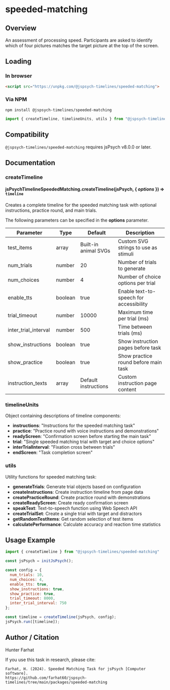 # speeded-matching

## Overview

An assessment of processing speed. Participants are asked to identify which of four pictures matches the target picture at the top of the screen.

## Loading

### In browser

```html
<script src="https://unpkg.com/@jspsych-timelines/speeded-matching">
```

### Via NPM

```
npm install @jspsych-timelines/speeded-matching
```

```js
import { createTimeline, timelineUnits, utils } from "@jspsych-timelines/speeded-matching"
```

## Compatibility

`@jspsych-timelines/speeded-matching` requires jsPsych v8.0.0 or later.

## Documentation

### createTimeline

#### jsPsychTimelineSpeededMatching.createTimeline(jsPsych, { *options* }) ⇒ <code>timeline</code>

Creates a complete timeline for the speeded matching task with optional instructions, practice round, and main trials.

The following parameters can be specified in the **options** parameter.

| Parameter | Type | Default | Description |
|-----------|------|---------|-------------|
| test_items | array | Built-in animal SVGs | Custom SVG strings to use as stimuli |
| num_trials | number | 20 | Number of trials to generate |
| num_choices | number | 4 | Number of choice options per trial |
| enable_tts | boolean | true | Enable text-to-speech for accessibility |
| trial_timeout | number | 10000 | Maximum time per trial (ms) |
| inter_trial_interval | number | 500 | Time between trials (ms) |
| show_instructions | boolean | true | Show instruction pages before task |
| show_practice | boolean | true | Show practice round before main task |
| instruction_texts | array | Default instructions | Custom instruction page content |


### timelineUnits

Object containing descriptions of timeline components:
- **instructions**: "Instructions for the speeded matching task"
- **practice**: "Practice round with voice instructions and demonstrations"
- **readyScreen**: "Confirmation screen before starting the main task"
- **trial**: "Single speeded matching trial with target and choice options"
- **interTrialInterval**: "Fixation cross between trials"
- **endScreen**: "Task completion screen"

### utils

Utility functions for speeded matching task:
- **generateTrials**: Generate trial objects based on configuration
- **createInstructions**: Create instruction timeline from page data
- **createPracticeRound**: Create practice round with demonstrations
- **createReadyScreen**: Create ready confirmation screen
- **speakText**: Text-to-speech function using Web Speech API
- **createTrialSet**: Create a single trial with target and distractors
- **getRandomTestItems**: Get random selection of test items
- **calculatePerformance**: Calculate accuracy and reaction time statistics

## Usage Example

```js
import { createTimeline } from "@jspsych-timelines/speeded-matching"

const jsPsych = initJsPsych();

const config = {
  num_trials: 10,
  num_choices: 4,
  enable_tts: true,
  show_instructions: true,
  show_practice: true,
  trial_timeout: 8000,
  inter_trial_interval: 750
};

const timeline = createTimeline(jsPsych, config);
jsPsych.run([timeline]);
```

## Author / Citation

Hunter Farhat

If you use this task in research, please cite:
```
Farhat, H. (2024). Speeded Matching Task for jsPsych [Computer software]. 
https://github.com/farhat60/jspsych-timelines/tree/main/packages/speeded-matching
```
